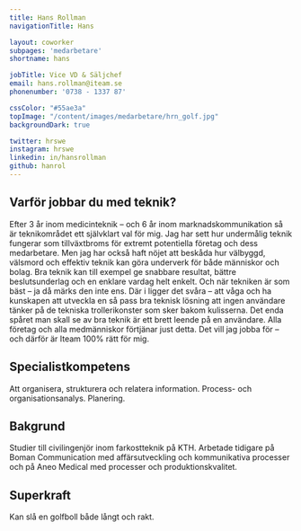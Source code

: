 ```yaml
---
title: Hans Rollman
navigationTitle: Hans

layout: coworker
subpages: 'medarbetare'
shortname: hans

jobTitle: Vice VD & Säljchef
email: hans.rollman@iteam.se
phonenumber: '0738 - 1337 87'

cssColor: "#55ae3a"
topImage: "/content/images/medarbetare/hrn_golf.jpg"
backgroundDark: true

twitter: hrswe
instagram: hrswe
linkedin: in/hansrollman
github: hanrol
---
```


## Varför jobbar du med teknik?
Efter 3 år inom medicinteknik – och 6 år inom marknadskommunikation så är teknikområdet ett självklart val för mig. Jag har sett hur undermålig teknik fungerar som tillväxtbroms för extremt potentiella företag och dess medarbetare. Men jag har också haft nöjet att beskåda hur välbyggd, välsmord och effektiv teknik kan göra underverk för både människor och bolag. Bra teknik kan till exempel ge snabbare resultat, bättre beslutsunderlag och en enklare vardag helt enkelt. Och när tekniken är som bäst – ja då märks den inte ens. Där i ligger det svåra – att våga och ha kunskapen att utveckla en så pass bra teknisk lösning att ingen användare tänker på de tekniska trollerikonster som sker bakom kulisserna. Det enda spåret man skall se av bra teknik är ett brett leende på en användare. Alla företag och alla medmänniskor förtjänar just detta. Det vill jag jobba för – och därför är Iteam 100% rätt för mig.

## Specialistkompetens
Att organisera, strukturera och relatera information. Process- och organisationsanalys. Planering.

## Bakgrund
Studier till civilingenjör inom farkostteknik på KTH. Arbetade tidigare på Boman Communication med affärsutveckling och kommunikativa processer och på Aneo Medical med processer och produktionskvalitet.

## Superkraft
Kan slå en golfboll både långt och rakt.